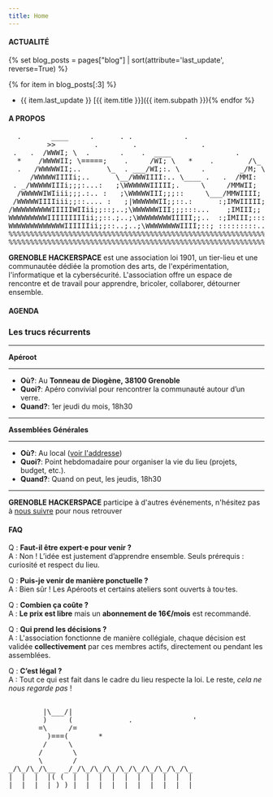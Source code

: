 ```yaml
---
title: Home
---
```


<h4 class="bg-2">ACTUALITÉ</h4>

{% set blog_posts = pages["blog"] | sort(attribute='last_update', reverse=True) %}

{% for item in blog_posts[:3] %}
- {{ item.last_update }}  [{{ item.title }}]({{ item.subpath }}){% endfor %}

<h4 class="bg-2">A PROPOS</h4>

<pre>
  .       ____     .      . .            .   
         >>         .        .               .
 .   .  /WWWI; \  .       .    .  ____               .         .     .         
  *    /WWWWII; \=====;    .     /WI; \   *    .        /\_             .
  .   /WWWWWII;..      \_  . ___/WI;:. \     .        _/M; \    .   .         .
     /WWWWWIIIIi;..      \__/WWWIIII:.. \____ .   .  /MMI:  \   * .
 . _/WWWWWIIIi;;;:...:   ;\WWWWWWIIIII;.     \     /MMWII;   \    .  .     .
  /WWWWWIWIiii;;;.:.. :   ;\WWWWWIII;;;::     \___/MMWIIII;   \              .
 /WWWWWIIIIiii;;::.... :   ;|WWWWWWII;;::.:      :;IMWIIIII;:   \___     *
/WWWWWWWWWIIIIIWIIii;;::;..;\WWWWWWIII;;;:::...    ;IMIII;;     ::  \     .
WWWWWWWWWIIIIIIIIIii;;::.;..;\WWWWWWWWIIIII;;..  :;IMIII;:::     :    \   
WWWWWWWWWWWWWIIIIIIii;;::..;..;\WWWWWWWWIIII;::; :::::::::.....::       \
%%%%%%%%%%%%%%%%%%%%%%%%%%%%%%%%%%%%%%%%%%%%%%%%%%%%%%%%%%%%%%%%%%%%%%%%XXXXXXX
%%%%%%%%%%%%%%%%%%%%%%%%%%%%%%%%%%%%%%%%%%%%%%%%%%%%%%%%%%%%%%%%%%%%%XXXXXXXXXX
</pre>

**GRENOBLE HACKERSPACE** est une association loi 1901, un tier-lieu et une communautée dédiée la promotion des arts, de l'expérimentation, l'informatique et la cybersécurité. L'association offre un espace de rencontre et de travail pour apprendre, bricoler, collaborer, détourner ensemble.

<h4 class="bg-2">AGENDA</h4>

### Les trucs récurrents

---

**Apéroot**

---

- **Où?**: Au **Tonneau de Diogène, 38100 Grenoble**
- **Quoi?**: Apéro convivial pour rencontrer la communauté autour d’un verre.
- **Quand?**: 1er jeudi du mois, 18h30

---

**Assemblées Générales**

---

- **Où?**: Au local ([voir l'addresse](/contact.html))
- **Quoi?**: Point hebdomadaire pour organiser la vie du lieu (projets, budget, etc.).
- **Quand?**: Quand on peut, les jeudis, 18h30

---

**GRENOBLE HACKERSPACE** participe à d'autres événements, n'hésitez pas à [nous suivre](/contact.html) pour nous retrouver

<h4 class="bg-2">FAQ</h4>

Q : **Faut-il être expert·e pour venir ?** <br>
A : Non ! L’idée est justement d’apprendre ensemble. Seuls prérequis : curiosité et respect du lieu.

Q : **Puis-je venir de manière ponctuelle ?** <br>
A : Bien sûr ! Les Apéroots et certains ateliers sont ouverts à tou·tes.

Q : **Combien ça coûte ?** <br>
A : **Le prix est libre** mais un **abonnement de 16€/mois** est recommandé.

Q : **Qui prend les décisions ?** <br>
A : L'association fonctionne de manière collégiale, chaque décision est validée 
**collectivement** par ces membres actifs, directement ou pendant les assemblées.

Q : **C’est légal ?** <br>
A : Tout ce qui est fait dans le cadre du lieu respecte la loi. 
Le reste, *cela ne nous regarde pas* !

<pre>

        |\___/|
        )     (             .              '
       =\     /=
         )===(       *
        /     \
       /       \
       \       /
_/\_/\_/\__  _/_/\_/\_/\_/\_/\_/\_/\_/\_/\_
|  |  |  |( (  |  |  |  |  |  |  |  |  |  |
|  |  |  | )_) |  |  |  |  |  |  |  |  |  |
</pre>
